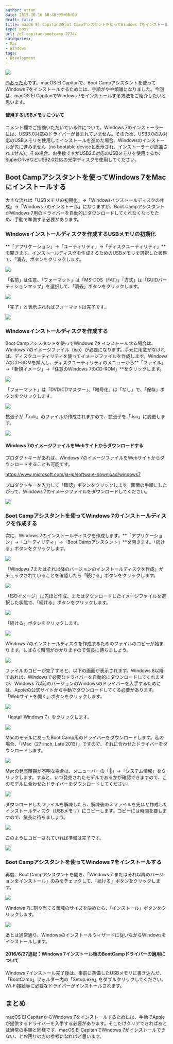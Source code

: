 ```yaml
---
author: ottan
date: 2015-10-10 00:48:03+00:00
draft: false
title: macOS El CapitanのBoot Campアシスタントを使ってWindows 7をインストールする方法
type: post
url: /el-capitan-bootcamp-2774/
categories:
- Mac
- Windows
tags:
- Development
---
```


![](/uploads/2015/10/151009-56184910257ed.jpg)






[@おったん](https://twitter.com/ottanxyz)です。macOS El Capitanで、Boot Campアシスタントを使ってWindows 7をインストールするためには、手順がやや煩雑になりました。今回は、macOS El CapitanでWindows 7をインストールする方法をご紹介したいと思います。








#### 使用するUSBメモリについて




コメント欄でご指摘いただいている件について。Windows 7のインストーラーには、USB3.0対応のドライバーが含まれていません。そのため、USB3.0のみ対応のUSBメモリを使用してインストールを進めた場合、Windowsのインストールが先に進みません（no bootable deviceと表示され、インストーラーが認識されません）。その場合、お手数ですがUSB2.0対応のUSBメモリを使用するか、SuperDriveなどUSB2.0対応の光学ディスクを使用してください。








## Boot Campアシスタントを使ってWindows 7をMacにインストールする





大きな流れは「USBメモリの初期化」→「Windowsインストールディスクの作成」→「Windows 7のインストール」になりますが、Boot CampアシスタントがWindows 7用のドライバーを自動的にダウンロードしてくれなくなったため、手動で準備する必要があります。





### Windowsインストールディスクを作成するUSBメモリの初期化





**「アプリケーション」→「ユーティリティ」→「ディスクユーティリティ」**を開きます。インストールディスクを作成するためのUSBメモリを選択した状態で、「消去」ボタンをクリックします。





![](/uploads/2015/10/151009-561849114e449.png)






「名前」は任意、「フォーマット」は「MS-DOS（FAT）」「方式」は「GUIDパーティションマップ」を選択して、「消去」ボタンをクリックします。





![](/uploads/2015/10/151009-56184913453e5.png)






「完了」と表示されればフォーマットは完了です。





![](/uploads/2015/10/151009-561849158768f.png)






### Windowsインストールディスクを作成する





Boot Campアシスタントを使ってWindows 7をインストールする場合は、Windows 7のイメージファイル（iso）が必要になります。手元に用意がなければ、ディスクユーティリティを使ってイメージファイルを作成します。Windows 7のCD-ROMを挿入し、ディスクユーティリティのメニューから**「ファイル」→「新規イメージ」→「任意のWindows 7のCD-ROM」**をクリックします。





![](/uploads/2015/10/151009-561849183fe29.png)






「フォーマット」は「DVD/CDマスター」、「暗号化」は「なし」で、「保存」ボタンをクリックします。





![](/uploads/2015/10/151009-5618491ac89c9.png)






拡張子が「.cdr」のファイルが作成されますので、拡張子を「.iso」に変更します。





![](/uploads/2015/10/151009-5618491cb4d7f.png)






#### Windows 7のイメージファイルをWebサイトからダウンロードする





プロダクトキーがあれば、Windows 7のイメージファイルをWebサイトからダウンロードすることも可能です。



https://www.microsoft.com/ja-jp/software-download/windows7


プロダクトキーを入力して「確認」ボタンをクリックします。画面の手順にしたがって、Windows 7のイメージファイルをダウンロードしてください。





![](/uploads/2015/10/151009-561849c60d280.png)






### Boot Campアシスタントを使ってWindows 7のインストールディスクを作成する





次に、Windows 7のインストールディスクを作成します。**「アプリケーション」→「ユーティリティ」→「Boot Campアシスタント」**を開きます。「続ける」ボタンをクリックします。





![](/uploads/2015/10/151009-5618491e89e1b.png)






「Windows 7またはそれ以降のバージョンのインストールディスクを作成」がチェックされていることを確認したら「続ける」ボタンをクリックします。






![](/uploads/2015/10/151009-56184921156ea.png)






「ISOイメージ」に先ほど作成、またはダウンロードしたイメージファイルを選択した状態で、「続ける」ボタンをクリックします。





![](/uploads/2015/10/151009-561849238c182.png)






「続ける」ボタンをクリックします。





![](/uploads/2015/10/151009-56184925df990.png)






Windows 7のインストールディスクを作成するためのファイルのコピーが始まります。しばらく時間がかかりますので気長に待ちましょう。





![](/uploads/2015/10/151009-56184927db359.png)






ファイルのコピーが完了すると、以下の画面が表示されます。Windows 8以降であれば、Windowsで必要なドライバーを自動的にダウンロードしてくれますが、Windows 7以前のバージョンのWindowsのドライバーを入手するためには、Appleの公式サイトから手動でダウンロードしてくる必要があります。「Webサイトを開く」ボタンをクリックします。





![](/uploads/2015/10/151009-5618512a752b1.png)






「Install Windows 7」をクリックします。





![](/uploads/2015/10/151009-5618512cae0f5.png)






MacのモデルにあったBoot Camp用のドライバーをダウンロードします。私の場合、「iMac（27-inch, Late 2013）」ですので、それに合わせたドライバーをダウンロードします。





![](/uploads/2015/10/151009-5618512f06192.png)






Macの発売時期が不明な場合は、メニューバーの「」→「システム情報」をクリックします。すると、いつ発売されたモデルであるかが確認できますので、このモデルに合わせたドライバーをダウンロードしてください。





![](/uploads/2015/10/151009-561853405f245-1.png)






ダウンロードしたファイルを解凍したら、解凍後の３ファイルを先ほど作成したインストールディスク（USBメモリ）にコピーします。コピーには時間を要しますので、気長に待ちましょう。





![](/uploads/2015/10/151009-56185131bdb35-1.png)






このようにコピーされていれば準備は完了です。





![](/uploads/2015/10/151010-56185d22bcec8-1.png)






### Boot Campアシスタントを使ってWindows 7をインストールする





再度、Boot Campアシスタントを開き、「Windows 7 またはそれ以降のバージョンをインストール」のみをチェックして、「続ける」ボタンをクリックします。





![](/uploads/2015/10/151009-561853ff4ee31-1.png)






Windows 7に割り当てる領域のサイズを決めたら、「インストール」ボタンをクリックします。





![](/uploads/2015/10/151009-56185401dcbdc-1.png)






あとは通常通り、Windowsのインストールウィザードに従いながらWindowsをインストールします。








#### 2016/6/27追記：Windows 7インストール後のBootCampドライバーの適用について




Windows 7インストール完了後は、事前に準備したUSBメモリに書き込んだ、「BootCamp」フォルダー内の「Setup.exe」をダブルクリックしてください。Wi-Fi接続等に必要なドライバーがインストールされます。








## まとめ





macOS El CapitanからWindows 7をインストールするためには、手動でAppleが提供するドライバーを入手する必要があります。そこだけクリアできればあとは通常の手順と同様です。macOS El CapitanでWindows 7がインストールできない、とお困りの方の参考になればと思います。
